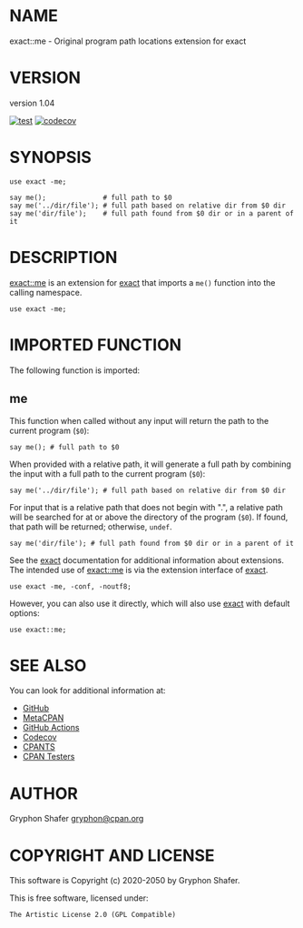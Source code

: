 # NAME

exact::me - Original program path locations extension for exact

# VERSION

version 1.04

[![test](https://github.com/gryphonshafer/exact-me/workflows/test/badge.svg)](https://github.com/gryphonshafer/exact-me/actions?query=workflow%3Atest)
[![codecov](https://codecov.io/gh/gryphonshafer/exact-me/graph/badge.svg)](https://codecov.io/gh/gryphonshafer/exact-me)

# SYNOPSIS

    use exact -me;

    say me();              # full path to $0
    say me('../dir/file'); # full path based on relative dir from $0 dir
    say me('dir/file');    # full path found from $0 dir or in a parent of it

# DESCRIPTION

[exact::me](https://metacpan.org/pod/exact%3A%3Ame) is an extension for [exact](https://metacpan.org/pod/exact) that imports a `me()` function into
the calling namespace.

    use exact -me;

# IMPORTED FUNCTION

The following function is imported:

## me

This function when called without any input will return the path to the current
program (`$0`):

    say me(); # full path to $0

When provided with a relative path, it will generate a full path by combining
the input with a full path to the current program (`$0`):

    say me('../dir/file'); # full path based on relative dir from $0 dir

For input that is a relative path that does not begin with ".", a relative
path will be searched for at or above the directory of the program (`$0`). If
found, that path will be returned; otherwise, `undef`.

    say me('dir/file'); # full path found from $0 dir or in a parent of it

See the [exact](https://metacpan.org/pod/exact) documentation for additional information about
extensions. The intended use of [exact::me](https://metacpan.org/pod/exact%3A%3Ame) is via the extension interface
of [exact](https://metacpan.org/pod/exact).

    use exact -me, -conf, -noutf8;

However, you can also use it directly, which will also use [exact](https://metacpan.org/pod/exact) with
default options:

    use exact::me;

# SEE ALSO

You can look for additional information at:

- [GitHub](https://github.com/gryphonshafer/exact-me)
- [MetaCPAN](https://metacpan.org/pod/exact::me)
- [GitHub Actions](https://github.com/gryphonshafer/exact-me/actions)
- [Codecov](https://codecov.io/gh/gryphonshafer/exact-me)
- [CPANTS](http://cpants.cpanauthors.org/dist/exact-me)
- [CPAN Testers](http://www.cpantesters.org/distro/D/exact-me.html)

# AUTHOR

Gryphon Shafer <gryphon@cpan.org>

# COPYRIGHT AND LICENSE

This software is Copyright (c) 2020-2050 by Gryphon Shafer.

This is free software, licensed under:

    The Artistic License 2.0 (GPL Compatible)
